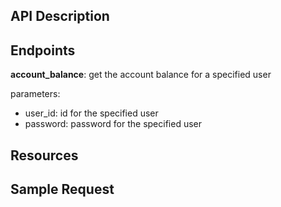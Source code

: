 
## API Description

## Endpoints

**account_balance**: get the account balance for a specified user

parameters:

- user_id: id for the specified user
- password: password for the specified user

## Resources


## Sample Request
